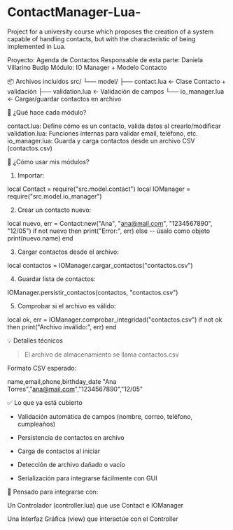 # ContactManager-Lua-

Project for a university course which proposes the creation of a system capable of handling contacts, but with the characteristic of being implemented in Lua.

Proyecto: Agenda de Contactos
Responsable de esta parte: Daniela Villarino Budip
Módulo: IO Manager + Modelo Contacto

📦 Archivos incluidos
src/
└── model/
├── contact.lua ← Clase Contacto + validación
├── validation.lua ← Validación de campos
└── io_manager.lua ← Cargar/guardar contactos en archivo

📌 ¿Qué hace cada módulo?

contact.lua: Define cómo es un contacto, valida datos al crearlo/modificar
validation.lua: Funciones internas para validar email, teléfono, etc.
io_manager.lua: Guarda y carga contactos desde un archivo CSV (contactos.csv)

🧪 ¿Cómo usar mis módulos?

1. Importar:

local Contact = require("src.model.contact")
local IOManager = require("src.model.io_manager")

2. Crear un contacto nuevo:

local nuevo, err = Contact:new("Ana", "ana@mail.com", "1234567890", "12/05")
if not nuevo then
print("Error:", err)
else
-- úsalo como objeto
print(nuevo.name)
end

3. Cargar contactos desde el archivo:

local contactos = IOManager.cargar_contactos("contactos.csv")

4. Guardar lista de contactos:

IOManager.persistir_contactos(contactos, "contactos.csv")

5. Comprobar si el archivo es válido:

local ok, err = IOManager.comprobar_integridad("contactos.csv")
if not ok then
print("Archivo inválido:", err)
end

💡 Detalles técnicos

> El archivo de almacenamiento se llama contactos.csv

Formato CSV esperado:

name,email,phone,birthday_date
"Ana Torres","ana@mail.com","1234567890","12/05"

✅ Lo que ya está cubierto

-   Validación automática de campos (nombre, correo, teléfono, cumpleaños)

-   Persistencia de contactos en archivo

-   Carga de contactos al iniciar

-   Detección de archivo dañado o vacío

-   Serialización para integrarse fácilmente con GUI

👥 Pensado para integrarse con:

Un Controlador (controller.lua) que use Contact e IOManager

Una Interfaz Gráfica (view) que interactúe con el Controller
